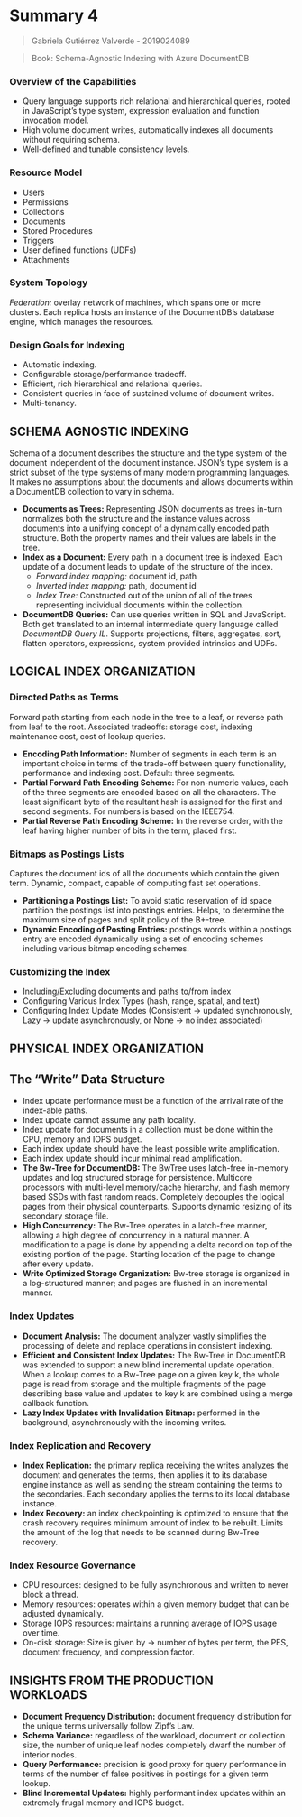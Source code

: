 # Summary 4

> Gabriela Gutiérrez Valverde - 2019024089

> Book: Schema-Agnostic Indexing with Azure DocumentDB

### Overview of the Capabilities
- Query language supports rich relational and hierarchical queries, rooted in JavaScript’s type system, expression evaluation and function invocation model.
- High volume document writes, automatically indexes all documents without requiring schema.
- Well-defined and tunable consistency levels.

### Resource Model
- Users
- Permissions
- Collections
- Documents
- Stored Procedures
- Triggers
- User defined functions (UDFs)
- Attachments

### System Topology
_Federation:_ overlay network of machines, which spans one or more clusters. Each replica hosts an instance of the DocumentDB’s database engine, which manages the resources.

### Design Goals for Indexing
- Automatic indexing.
- Configurable storage/performance tradeoff.
- Efficient, rich hierarchical and relational queries.
- Consistent queries in face of sustained volume of document writes.
- Multi-tenancy.

## SCHEMA AGNOSTIC INDEXING
Schema of a document describes the structure and the type system of the document independent of the document instance. JSON’s type system is a strict subset of the type systems of many modern programming languages. It makes no assumptions about the documents and allows documents within a DocumentDB collection to vary in schema.

- **Documents as Trees:** Representing JSON documents as trees in-turn normalizes both the structure and the instance values across documents into a unifying concept of a dynamically encoded path structure. Both the property names and their values are labels in the tree.
- **Index as a Document:** Every path in a document tree is indexed. Each update of a document leads to update of the structure of the index. 
    - _Forward index mapping:_ document id, path
    - _Inverted index mapping:_ path, document id
    - _Index Tree:_ Constructed out of the union of all of the trees representing individual documents within the collection.
- **DocumentDB Queries:** Can use queries written in SQL and JavaScript. Both get translated to an internal intermediate query language called _DocumentDB Query IL_. Supports projections, filters, aggregates, sort, flatten operators, expressions, system provided intrinsics and UDFs.

## LOGICAL INDEX ORGANIZATION

### Directed Paths as Terms
Forward path starting from each node in the tree to a leaf, or reverse path from leaf to the root. Associated tradeoffs: storage cost, indexing maintenance cost, cost of lookup queries.

- **Encoding Path Information:** Number of segments in each term is an important choice in terms of the trade-off between query functionality, performance and indexing cost. Default: three segments.
- **Partial Forward Path Encoding Scheme:**  For non-numeric values, each of the three segments are encoded based on all the characters. The least significant byte of the resultant hash is assigned for the first and second segments. For numbers is based on the IEEE754.
- **Partial Reverse Path Encoding Scheme:** In the reverse order, with the leaf having higher number of bits in the term, placed first.

### Bitmaps as Postings Lists
Captures the document ids of all the documents which contain the given term. Dynamic, compact, capable of computing fast set operations.

- **Partitioning a Postings List:** To avoid static reservation of id space partition the postings list into postings entries. Helps, to determine the maximum size of pages and split policy of the B+-tree. 
- **Dynamic Encoding of Posting Entries:** postings words within a postings entry are encoded dynamically using a set of encoding schemes including various bitmap encoding schemes.

### Customizing the Index
- Including/Excluding documents and paths to/from index
- Configuring Various Index Types (hash, range, spatial, and text)
- Configuring Index Update Modes (Consistent -> updated synchronously, Lazy -> update asynchronously, or None -> no index associated)

## PHYSICAL INDEX ORGANIZATION
## The “Write” Data Structure
- Index update performance must be a function of the arrival rate of the index-able paths.
- Index update cannot assume any path locality.
- Index update for documents in a collection must be done within the CPU, memory and IOPS budget.
- Each index update should have the least possible write amplification.
- Each index update should incur minimal read amplification.
- **The Bw-Tree for DocumentDB:** The BwTree uses latch-free in-memory updates and log structured storage for persistence. Multicore processors with multi-level memory/cache hierarchy, and flash memory based SSDs with fast random reads. Completely decouples the logical pages from their physical counterparts. Supports dynamic resizing of its secondary storage file.
- **High Concurrency:** The Bw-Tree operates in a latch-free manner, allowing a high degree of concurrency in a natural manner. A modification to a page is done by appending a delta record on top of the existing portion of the page. Starting location of the page to change after every update.
- **Write Optimized Storage Organization:** Bw-tree storage is organized in a log-structured manner; and pages are flushed in an incremental manner.

### Index Updates
- **Document Analysis:** The document analyzer vastly simplifies the processing of delete and replace operations in consistent indexing.
- **Efficient and Consistent Index Updates:** The Bw-Tree in DocumentDB was extended to support a new blind incremental update operation. When a lookup comes to a Bw-Tree page on a given key k, the whole page is read from storage and the multiple fragments of the page describing base value and updates to key k are combined using a merge callback function.
- **Lazy Index Updates with Invalidation Bitmap:** performed in the background, asynchronously with the incoming writes.

### Index Replication and Recovery
- **Index Replication:** the primary replica receiving the writes analyzes the document and generates the terms, then applies it to its database engine instance as well as sending the stream containing the terms to the secondaries. Each secondary applies the terms to its local database instance.
- **Index Recovery:** an index checkpointing is optimized to ensure that the crash recovery requires minimum amount of index to be rebuilt. Limits the amount of the log that needs to be scanned during Bw-Tree recovery.

### Index Resource Governance
- CPU resources: designed to be fully asynchronous and written to never block a thread.
- Memory resources: operates within a given memory budget that can be adjusted dynamically.
- Storage IOPS resources: maintains a running average of IOPS usage over time.
- On-disk storage: Size is given by -> number of bytes per term, the PES, document frecuency, and compression factor.

## INSIGHTS FROM THE PRODUCTION WORKLOADS

- **Document Frequency Distribution:** document frequency distribution for the unique terms universally follow Zipf’s Law.
- **Schema Variance:** regardless of the workload, document or collection size, the number of unique leaf nodes completely dwarf the number of interior nodes.
- **Query Performance:** precision is good proxy for query performance in terms of the number of false positives in postings for a given term lookup. 
- **Blind Incremental Updates:** highly performant index updates within an extremely frugal memory and IOPS budget.


































